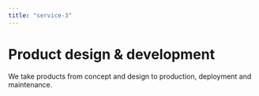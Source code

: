 ```yaml
---
title: "service-3"
---
```


# Product design & development

We take products from concept and design to production, deployment and maintenance.
